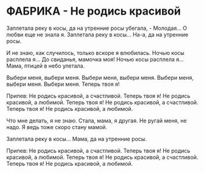 # ФАБРИКА - Не родись красивой

Заплетала реку в косы, да на утренние росы убегала, -
Молодая... О любви еще не знала я.
Заплетала реку в косы...
На-а, да на утренние росы.

И не знаю, как случилось, только вскоре я влюбилась.
Ночью косы расплела я... До свиданья, мамочка моя!
Ночью косы расплела я...
Мама, птицей в небо улетала.

Выбери меня, выбери меня.
Выбери меня, выбери меня.
Выбери меня, выбери меня.
Выбери меня. Теперь твоя я!

Припев:
Не родись красивой, а счастливой.
Теперь твоя я! Не родись красивой, а любимой.
Теперь твоя я! Не родись красивой, а счастливой.
Теперь твоя я! Не родись красивой, а любимой.

Что мне делать, я не знаю.
Стала, мама, я другая.
Не ругай меня, не надо.
Я ведь тоже скоро стану мамой.

Заплетала реку в косы...
Мама, да на утренние росы.

Припев:
Не родись красивой, а счастливой.
Теперь твоя я! Не родись красивой, а любимой.
Теперь твоя я! Не родись красивой, а счастливой.
Теперь твоя я! Не родись красивой, а любимой.
